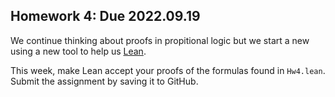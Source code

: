 ## Homework 4: Due 2022.09.19 

We continue thinking about proofs in propitional logic but 
we start a new using a new tool to help us [Lean](leanprover.github.io). 

This week, make Lean accept your proofs of the formulas found in 
`Hw4.lean`. Submit the assignment by saving it to GitHub.
